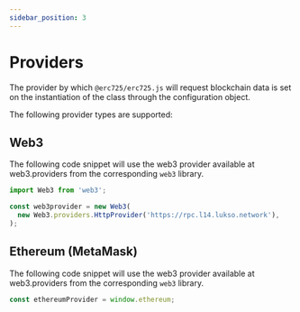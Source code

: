 ```yaml
---
sidebar_position: 3
---
```


# Providers

The provider by which `@erc725/erc725.js` will request blockchain data is set on the instantiation of the class through the configuration object.

The following provider types are supported:

## Web3

The following code snippet will use the web3 provider available at web3.providers from the corresponding `web3` library.

```javascript
import Web3 from 'web3';

const web3provider = new Web3(
  new Web3.providers.HttpProvider('https://rpc.l14.lukso.network'),
);
```

## Ethereum (MetaMask)

The following code snippet will use the web3 provider available at web3.providers from the corresponding `web3` library.

```javascript
const ethereumProvider = window.ethereum;
```
